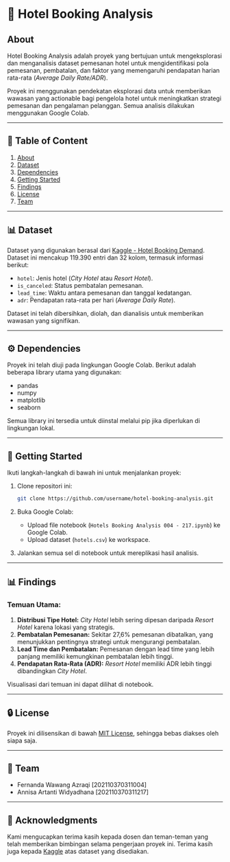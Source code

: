 # 🏨 Hotel Booking Analysis <a name="about"></a>

## **About**

Hotel Booking Analysis adalah proyek yang bertujuan untuk mengeksplorasi dan menganalisis dataset pemesanan hotel untuk mengidentifikasi pola pemesanan, pembatalan, dan faktor yang memengaruhi pendapatan harian rata-rata (_Average Daily Rate/ADR_).

Proyek ini menggunakan pendekatan eksplorasi data untuk memberikan wawasan yang actionable bagi pengelola hotel untuk meningkatkan strategi pemesanan dan pengalaman pelanggan. Semua analisis dilakukan menggunakan Google Colab.

---

## 🔄 **Table of Content**

1. [About](#about)
2. [Dataset](#dataset)
3. [Dependencies](#dependencies)
4. [Getting Started](#getting-started)
5. [Findings](#findings)
6. [License](#license)
7. [Team](#team)

---

## 📊 **Dataset** <a name="dataset"></a>

Dataset yang digunakan berasal dari [Kaggle - Hotel Booking Demand](https://www.kaggle.com/jessemostipak/hotel-booking-demand). Dataset ini mencakup 119.390 entri dan 32 kolom, termasuk informasi berikut:

- `hotel`: Jenis hotel (_City Hotel_ atau _Resort Hotel_).
- `is_canceled`: Status pembatalan pemesanan.
- `lead_time`: Waktu antara pemesanan dan tanggal kedatangan.
- `adr`: Pendapatan rata-rata per hari (_Average Daily Rate_).

Dataset ini telah dibersihkan, diolah, dan dianalisis untuk memberikan wawasan yang signifikan.

---

## ⚙️ **Dependencies** <a name="dependencies"></a>

Proyek ini telah diuji pada lingkungan Google Colab. Berikut adalah beberapa library utama yang digunakan:

- pandas
- numpy
- matplotlib
- seaborn

Semua library ini tersedia untuk diinstal melalui pip jika diperlukan di lingkungan lokal.

---

## 🔄 **Getting Started** <a name="getting-started"></a>

Ikuti langkah-langkah di bawah ini untuk menjalankan proyek:

1. Clone repositori ini:

   ```bash
   git clone https://github.com/username/hotel-booking-analysis.git
   ```

2. Buka Google Colab:

   - Upload file notebook (`Hotels Booking Analysis 004 - 217.ipynb`) ke Google Colab.
   - Upload dataset (`hotels.csv`) ke workspace.

3. Jalankan semua sel di notebook untuk mereplikasi hasil analisis.

---

## 📊 **Findings** <a name="findings"></a>

### **Temuan Utama:**

1. **Distribusi Tipe Hotel:** _City Hotel_ lebih sering dipesan daripada _Resort Hotel_ karena lokasi yang strategis.
2. **Pembatalan Pemesanan:** Sekitar 27,6% pemesanan dibatalkan, yang menunjukkan pentingnya strategi untuk mengurangi pembatalan.
3. **Lead Time dan Pembatalan:** Pemesanan dengan lead time yang lebih panjang memiliki kemungkinan pembatalan lebih tinggi.
4. **Pendapatan Rata-Rata (ADR):** _Resort Hotel_ memiliki ADR lebih tinggi dibandingkan _City Hotel_.

Visualisasi dari temuan ini dapat dilihat di notebook.

---

## 🔒 **License** <a name="license"></a>

Proyek ini dilisensikan di bawah [MIT License](LICENSE), sehingga bebas diakses oleh siapa saja.

---

## 👥 **Team** <a name="team"></a>

- Fernanda Wawang Azraqi [202110370311004]
- Annisa Artanti Widyadhana [202110370311217]

---

## 👏 **Acknowledgments**

Kami mengucapkan terima kasih kepada dosen dan teman-teman yang telah memberikan bimbingan selama pengerjaan proyek ini. Terima kasih juga kepada [Kaggle](https://www.kaggle.com/) atas dataset yang disediakan.
